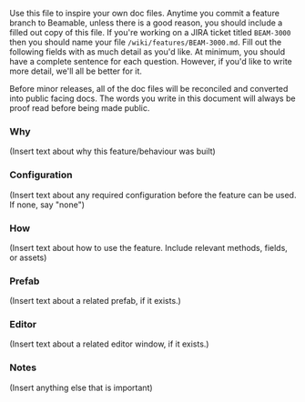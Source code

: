 Use this file to inspire your own doc files. 
Anytime you commit a feature branch to Beamable, unless there is a good reason, you should include a filled out copy of this file. If you're working
on a JIRA ticket titled `BEAM-3000` then you should name your file `/wiki/features/BEAM-3000.md`. 
Fill out the following fields with as much detail as you'd like. At minimum, you should have a complete sentence for each question. However, if you'd like to write more detail, we'll all be better for it. 

Before minor releases, all of the doc files will be reconciled and converted into public facing docs. The words you write in this document will always
be proof read before being made public.

### Why
(Insert text about why this feature/behaviour was built)

### Configuration
(Insert text about any required configuration before the feature can be used. If none, say "none")

### How
(Insert text about how to use the feature. Include relevant methods, fields, or assets)

### Prefab
(Insert text about a related prefab, if it exists.)

### Editor
(Insert text about a related editor window, if it exists.)

### Notes
(Insert anything else that is important)    